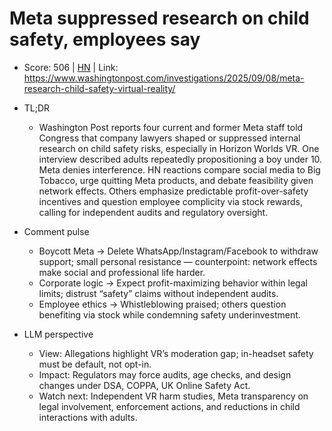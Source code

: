 # Meta suppressed research on child safety, employees say

- Score: 506 | [HN](https://news.ycombinator.com/item?id=45167705) | Link: https://www.washingtonpost.com/investigations/2025/09/08/meta-research-child-safety-virtual-reality/

- TL;DR
    - Washington Post reports four current and former Meta staff told Congress that company lawyers shaped or suppressed internal research on child safety risks, especially in Horizon Worlds VR. One interview described adults repeatedly propositioning a boy under 10. Meta denies interference. HN reactions compare social media to Big Tobacco, urge quitting Meta products, and debate feasibility given network effects. Others emphasize predictable profit-over-safety incentives and question employee complicity via stock rewards, calling for independent audits and regulatory oversight.

- Comment pulse
    - Boycott Meta → Delete WhatsApp/Instagram/Facebook to withdraw support; small personal resistance — counterpoint: network effects make social and professional life harder.
    - Corporate logic → Expect profit-maximizing behavior within legal limits; distrust “safety” claims without independent audits.
    - Employee ethics → Whistleblowing praised; others question benefiting via stock while condemning safety underinvestment.

- LLM perspective
    - View: Allegations highlight VR’s moderation gap; in-headset safety must be default, not opt-in.
    - Impact: Regulators may force audits, age checks, and design changes under DSA, COPPA, UK Online Safety Act.
    - Watch next: Independent VR harm studies, Meta transparency on legal involvement, enforcement actions, and reductions in child interactions with adults.
